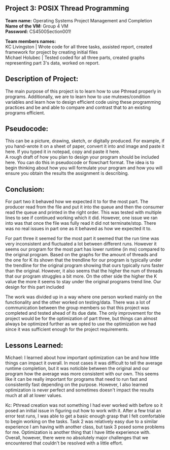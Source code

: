 **Project 3: POSIX Thread Programming** 
----------------------

**Team name:** Operating Systems Project Management and Completion <br />
**Name of the VM:** Group 4 VM <br />
**Password:** CS4500Section001!

**Team members names:** <br />
KC Livingston | Wrote code for all three tasks, assisted report, created framework for project by creating initial files
 <br />
 Michael Holubec | Tested coded for all three parts, created graphs representing part 3's data, worked on report.

**Description of Project:**  <br />
------------------------
The main purpose of this project is to learn how to use Pthread properly in programs. Additionally, we are to learn how to use mutexes/condition variables and learn how to design efficient code using these programming practices and be and able to compare and contrast that to an existing programs efficient.

**Pseudocode:**  <br />
----------------------
This can be a picture, drawing, sketch, or digitally produced. For example, if you
hand-wrote it on a sheet of paper, convert it into and image and paste it here. If you typed it
in notepad, copy and paste it here. <br />
A rough draft of how you plan to design your program should be included here. You can
do this in pseudocode or flowchart format. The idea is to begin thinking about how you will
formulate your program and how you will ensure you obtain the results the assignment is
describing.

**Conclusion:**  <br />
--------------------

For part two it behaved how we expected it to for the most part. The producer read from the file and put it into the queue and then the consumer read the queue and printed in the right order. This was tested with multiple lines to see if continued working which it did. However, one issue we ran into was that once the file was fully read it did not terminate/stop. There was no real issues in part one as it behaved as how we expected it to.

For part three it seemed for the most part it seemed that the run time was very inconsistent and fluctuated a lot between different runs. However it seems our program for the most part has lower runtime (in ms) compared to the original program. Based on the graphs for the amount of threads and the one for K its shown that the trendline for our program is typically under the trendline for the original program showing that ours typically runs faster than the original. However, it also seems that the higher the num of threads that our program struggles a bit more. On the other side the higher the K value the more it seems to stay under the original programs trend line.
Our design for this part included 

The work was divided up in a way where one person worked mainly on the functionality and the other worked on testing/data. There was a lot of communication between the group members so that this project was completed and tested ahead of its due date. The only improvement for the project would be for the optimization of part three, but things can almost always be optimized further as we opted to use the optimization we had since it was sufficient enough for the project requirements.

**Lessons Learned:** <br />
----------------------
Michael:
I learned about how important optimization can be and how little things can impact it overall. In most cases it was difficult to tell the average runtime completion, but it was noticible between the original and our program how the average was more consistent with our own. This seems like it can be really important for programs that need to run fast and consistently fast depending on the purpose. However, I also learned optimization is never perfect and sometimes doesn't impact the results much at all at lower values.

Kc: 
Pthread creation was not something I had ever worked with before so it posed an initial issue in figuring out how to work with it. After a few trial an error test runs, I was able to get a basic enough grasp that I felt comfortable to begin working on the tasks. Task 2 was relatively easy due to a similar experience I am having with another class, but task 3 posed some problems for me. Optimization is another thing that I have little experience with. Overall, however, there were no absolutely major challenges that we encountered that couldn't be resolved with a little effort.
